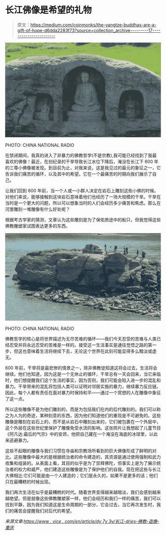 # 长江佛像是希望的礼物

> 原文：<https://medium.com/coinmonks/the-yangtze-buddhas-are-a-gift-of-hope-d6dda2283f73?source=collection_archive---------17----------------------->

![](img/0998d1f566136a44ce34f0070676067b.png)

PHOTO: CHINA NATIONAL RADIO

在禁闭期间，我真的进入了非暴力的佛教哲学(不是宗教),我可能已经找到了我最喜欢的佛像！最近，在创纪录的干旱导致长江水位下降后，淹没在长江下 600 年的三尊小佛像被发现。到目前为止，对我来说，这是我见过的最元的象征之一，它告诉我们痛苦的循环，以及其中的希望。它在一个最痛苦的时期向我们展示了自己。

让我们回到 600 年前，当一个人或一小群人决定在岩石上雕刻这些小佛的时候。对他们来说，能够接触到这块岩石意味着他们也经历了一场大规模的干旱。干旱在当时是一个更大的问题，所以可以想象当时的人们会经历多少痛苦和焦虑。那么在河里雕刻一堆雕像有什么好处呢？

根据考古学家的猜测，文章认为这些雕刻是为了保佑旅途中的船只，但我觉得这些佛教雕塑家试图表达更多的东西。

![](img/fd3ab883d8877b37d74a90bef7a79cbb.png)

PHOTO: CHINA NATIONAL RADIO

佛教哲学的核心是将世界描述为无尽苦难的循环——我们今天忍受的苦难与人类已经忍受并将永远忍受的苦难是一样的。接受这一生活事实是通往觉悟之路的第一步，但这也意味着生活将继续下去，无论这个世界在此刻可能显得多么黯淡或虚无。

600 年前，干旱将是最悲惨的情景之一，除非佛教徒知道这将会过去，生活将会继续。他们也知道，因为这是一个无休止的循环，干旱总有一天会回来，当它来临时，他们想提醒我们这个生活的事实，因为否则，我们可能会陷入进一步的混乱和暴力。干旱带来的混乱将包括人类可以证明对邻居实施的暴力，继续暴力反应链。因此，每个人都有责任在面对暴力时保持和平——通过一个冥想的人在雕像中象征了这一点。

所以这些雕像不是为他们雕刻的，而是为包括我们在内的后代雕刻的。我们可以称之为人为的奇迹，某种刻意的东西，因为他们知道他们的重现是不可避免的。这些雕像是雕刻在岩石上的，而不是从岩石中雕刻出来的，它们被包裹在一个外层中，这个外层在这些世纪里保护了雕像免受水流的影响。这张照片让我想起了儿童节目《阿凡达:最后的气宗》中的安昂，他把自己藏在一个淹没在海底的冰球里，以此来逃避暴力。

这些不起眼的雕像与我们习惯在寺庙和宗教场所看到的巨大佛像形成了鲜明的对比。这些雕像中最大的是根据统治者的命令建造的，其资源是通过使用强制和武力收集和组装的。从表面上看，其目的似乎是为了崇拜佛陀，但事实上是为了展示统治者的权力和威严，他们建造这些雕像是为了保护他们的自我。现在把这些与长江大佛相比:它们可能是由一个人建造的；它们是永久的，如果不是更多的话；他们只在最糟糕的时候出现。

我们再次生活在似乎是最糟糕的时代。随着世界变得越来越暗淡，我们会感到越来越绝望。但是就像这些佛教雕塑家一样，他们会经历和我们一样的痛苦，我们可以找到平静，因为我们知道这是生命周期的一部分，它会过去，当它再次发生时，我们的痛苦会提醒我们对后代的希望。

*来源文章:*[*https://www . vice . com/en/article/dy 7y 3y/长江-dries-佛教-造像-重庆*](https://www.vice.com/en/article/dy7y3y/yangtze-river-dries-buddhist-statues-chongqing)
